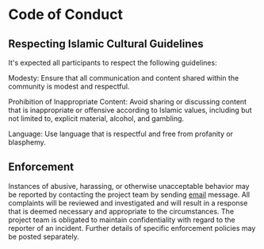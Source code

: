 # Code of Conduct

## Respecting Islamic Cultural Guidelines
It's expected all participants to respect the following guidelines:

Modesty: Ensure that all communication and content shared within the community is modest and respectful.

Prohibition of Inappropriate Content: Avoid sharing or discussing content that is inappropriate or offensive according to Islamic values, including but not limited to, explicit material, alcohol, and gambling.

Language: Use language that is respectful and free from profanity or blasphemy.

## Enforcement
Instances of abusive, harassing, or otherwise unacceptable behavior may be reported by contacting the project team by sending [email](mailto:abdulrahman-b0@hotmail.com) message. All complaints will be reviewed and investigated and will result in a response that is deemed necessary and appropriate to the circumstances. The project team is obligated to maintain confidentiality with regard to the reporter of an incident. Further details of specific enforcement policies may be posted separately.
